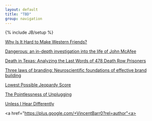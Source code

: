 ```yaml
---
layout: default
title: "TBD"
group: navigation
---
```

{% include JB/setup %}

[Why Is It Hard to Make Western Friends?](http://blogs.voanews.com/student-union/2014/02/24/why-is-it-hard-to-make-western-friends/)  

[Dangerous: an in-depth investigation into the life of John McAfee](http://www.wired.co.uk/magazine/archive/2013/02/features/dangerous/viewall)

[Death in Texas: Analyzing the Last Words of 478 Death Row Prisoners](http://jonmillward.com/blog/psychological-subtleties/death-in-texas-analyzing-the-last-words-of-478-death-row-prisoners/)


[Three laws of branding: Neuroscientific foundations of effective brand building](http://www.palgrave-journals.com/bm/journal/v16/n3/full/2550139a.html)

[Lowest Possible Jeopardy Score](http://www.datagenetics.com/blog/april32014/index.html)

[The Pointlessness of Unplugging](http://www.newyorker.com/online/blogs/culture/2014/03/the-pointlessness-of-unplugging.html)

[Unless I Hear Differently](http://unlessiheardifferently.com/)


<a href="https://plus.google.com/+VincentBarr0?rel=author"<a></a>


